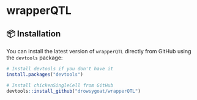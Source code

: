 # wrapperQTL

## 📦 Installation

You can install the latest version of `wrapperQTL` directly from GitHub using the `devtools` package:

```r
# Install devtools if you don't have it
install.packages("devtools")

# Install chickenSingleCell from GitHub
devtools::install_github("drowsygoat/wrapperQTL")
```